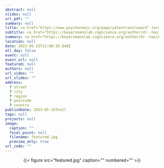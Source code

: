 ```yaml
---
abstract: null
slides: null
url_pdf: ""
summary: null
title: <a href="https://www.psychonomic.org/page/yatestravelaward" target="_blank">J. Frank Yates Student Conference Award</a>  
subtitle: <a href="https://beyersmannlab.cogscience.org/author/dr.-hasibe-kahraman/" target="_blank">Dr. Hasibe Kahraman</a> received this competitive award for her project *The two languages of the bilingual mind: an EEG study into cross-language morphological transfer*. Congratulations Hasibe!
summary: <a href="https://beyersmannlab.cogscience.org/author/dr.-hasibe-kahraman/" target="_blank">Dr. Hasibe Kahraman</a> received this competitive award for her project *The two languages of the bilingual mind: an EEG study into cross-language morphological transfer*. Congratulations Hasibe!
location: null
date: 2023-05-15T13:00:35.648Z
all_day: false
event: null
event_url: null
featured: null
authors: null
url_video: ""
url_slides: ""
address:
  ? street
  ? city
  ? region
  ? postcode
  ? country
publishDate: 2023-05-15Tnull
tags: null
projects: null
image:
  caption: ""
  focal_point: null
  filename: featured.jpg
  preview_only: true
url_code: ""
---
```


<center>{{< figure src="featured.jpg" caption="" numbered="" >}}</center>
